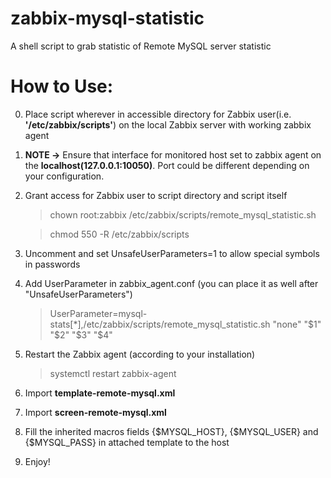 # zabbix-mysql-statistic
A shell script to grab statistic of Remote MySQL server statistic
# How to Use:

   0. Place script wherever in accessible directory
      for Zabbix user(i.e. **'/etc/zabbix/scripts'**)
      on the local Zabbix server with working zabbix agent
   1. **NOTE ->** Ensure that interface for monitored host set to zabbix agent on
   the **localhost(127.0.0.1:10050)**. Port could be different depending on your
   configuration.
   2. Grant access for Zabbix user to script directory
      and script itself
      
      > chown root:zabbix /etc/zabbix/scripts/remote_mysql_statistic.sh
      
      > chmod 550 -R /etc/zabbix/scripts
   
   3. Uncomment and set UnsafeUserParameters=1 to allow special symbols in passwords
   4. Add UserParameter in zabbix_agent.conf (you can place it as well after "UnsafeUserParameters")
   
      > UserParameter=mysql-stats[*],/etc/zabbix/scripts/remote_mysql_statistic.sh "none" "$1" "$2" "$3" "$4"
      
   5. Restart the Zabbix agent (according to your installation)
  
      > systemctl restart zabbix-agent
   6. Import **template-remote-mysql.xml**
   7. Import **screen-remote-mysql.xml**
   8. Fill the inherited macros fields {$MYSQL_HOST}, {$MYSQL_USER} and {$MYSQL_PASS} in attached template to the host
   9. Enjoy!